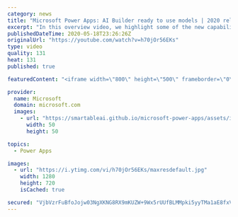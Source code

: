 ```yaml
---
category: news
title: "Microsoft Power Apps: AI Builder ready to use models | 2020 release wave 1 overview"
excerpt: "In this overview video, we highlight some of the new capabilities included in the latest update to Microsoft Power Apps, AI Builder ready to use models.     Here are the capabilities covered:   • Entity extraction helps you by identifying and extracting people, dates, places, locations, etc. from text"
publishedDateTime: 2020-05-18T23:26:26Z
originalUrl: "https://youtube.com/watch?v=h70jOr56EKs"
type: video
quality: 131
heat: 131
published: true

featuredContent: "<iframe width=\"800\" height=\"500\" frameborder=\"0\" src=\"https://www.youtube.com/embed/h70jOr56EKs\" allow=\"accelerometer; autoplay; encrypted-media; gyroscope; picture-in-picture\" allowfullscreen></iframe>"

provider:
  name: Microsoft
  domain: microsoft.com
  images:
    - url: "https://smartableai.github.io/microsoft-power-apps/assets/images/organizations/microsoft.com-50x50.jpg"
      width: 50
      height: 50

topics:
  - Power Apps

images:
  - url: "https://i.ytimg.com/vi/h70jOr56EKs/maxresdefault.jpg"
    width: 1280
    height: 720
    isCached: true

secured: "VjbVzrFuBfoJojw03NgXKNG8RX9mKUZW+9Wx5rUUfBLMMpki5yyTMa1aE8fxVZjxbAz/F2suIVFGz7rH1pkOMeoe3j+R08uwDPtHApYmtYSl0XgMVdpILOIBy70VLJB03HeFhAGlrGObiySYP3HnPb1xDEycbS1rTtEgMZnc6yYmQQdJYFvD6yMAkLThfQUbE6jIkE5lThWh7CbbTDioa0tDLtZpq3y/1ZPcQpzku0vbWrex5m71Jeg9Dpodx38hrl2lJQOdjbIIJhfj5cbE/ele3UeoB/X5pcnr4um0YavFLiRXmdr7lWNLR6Ns1wZUwQfxZ2FjHGzTJwLkCdSCEEt/bl4Z2t1cjWPhIpsPDS48MftI5odw6+Le5jvatFbMLKaLBJixtK3TzjAIsMKPtWMG3xg2ifZADCozXsGM+TVbcNQ8SqvhQUutYs0OpEun;84YX3geKM5VPIS0LZbbQYQ=="
---
```


